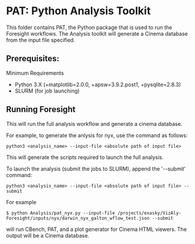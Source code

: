 # PAT: Python Analysis Toolkit

This folder contains PAT, the Python package that is used to run the Foresight workflows. The Analysis toolkit will generate a Cinema database from the input file specified.

## Prerequisites:

Minimum Requirements
* Python 3.X (+matplotlib=2.0.0, +apsw=3.9.2.post1, +pysqlite=2.8.3)
* SLURM (for job launching)

## Running Foresight
This will run the full analysis workflow and generate a cinema database. 

For example, to generate the anlysis for nyx, use the command as follows:
```
python3 <analysis_name> --input-file <absolute path of input file>
```
This will generate the scripts required to launch the full analysis.

To launch the analysis (submit the jobs to SLURM), append the '--submit' command:
```
python3 <analysis_name> --input-file <absolute path of input file> --submit
```

For example
```
$ python Analysis/pat_nyx.py --input-file /projects/exasky/VizAly-Foresight/inputs/nyx/darwin_nyx_galton_wflow_test.json --submit
```
will run CBench, PAT, and a plot generator for Cinema HTML viewers. The output will be a Cinema database.
